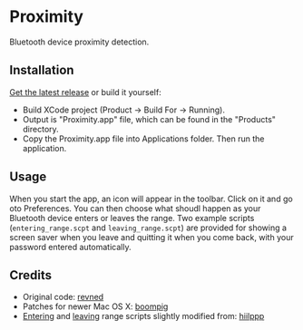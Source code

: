 # Proximity

Bluetooth device proximity detection.

## Installation

[Get the latest release](https://github.com/qbilius/proximity/releases/download/v1.6/Proximity.app.zip) or build it yourself:

- Build XCode project (Product -> Build For -> Running).
- Output is "Proximity.app" file, which can be found in the "Products" directory.
- Copy the Proximity.app file into Applications folder. Then run the application.

## Usage

When you start the app, an icon will appear in the toolbar. Click on it and go oto Preferences. You can then choose what shoudl happen as your Bluetooth device enters or leaves the range. Two example scripts (`entering_range.scpt` and `leaving_range.scpt`) are provided for showing a screen saver when you leave and quitting it when you come back, with your password entered automatically.

## Credits

- Original code: [revned](https://github.com/revned)
- Patches for newer Mac OS X: [boompig](https://github.com/boompig)
- [Entering](https://gist.github.com/hiilppp/10922837) and [leaving](https://gist.github.com/hiilppp/10922752) range scripts slightly modified from: [hiilppp](https://gist.github.com/hiilppp/)
